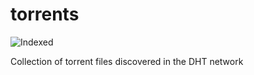 torrents 
========
![Indexed](https://img.shields.io/badge/indexed-110667-blue)

Collection of torrent files discovered in the DHT network
